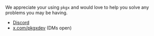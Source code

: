 We appreciate your using `pkgx` and would love to help you solve any problems
you may be having.

* [Discord](https://discord.gg/rNwNUY83XS)
* [x.com/pkgxdev](https://x.com/pkgxdev) (DMs open)
